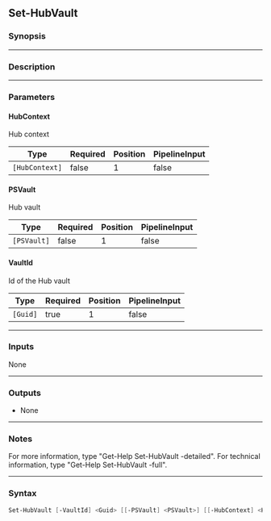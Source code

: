Set-HubVault
------------

### Synopsis

---

### Description

---

### Parameters
#### **HubContext**
Hub context

|Type          |Required|Position|PipelineInput|
|--------------|--------|--------|-------------|
|`[HubContext]`|false   |1       |false        |

#### **PSVault**
Hub vault

|Type       |Required|Position|PipelineInput|
|-----------|--------|--------|-------------|
|`[PSVault]`|false   |1       |false        |

#### **VaultId**
Id of the Hub vault

|Type    |Required|Position|PipelineInput|
|--------|--------|--------|-------------|
|`[Guid]`|true    |1       |false        |

---

### Inputs
None

---

### Outputs
* None

---

### Notes
For more information, type "Get-Help Set-HubVault -detailed". For technical information, type "Get-Help Set-HubVault -full".

---

### Syntax
```PowerShell
Set-HubVault [-VaultId] <Guid> [[-PSVault] <PSVault>] [[-HubContext] <HubContext>] [<CommonParameters>]
```
